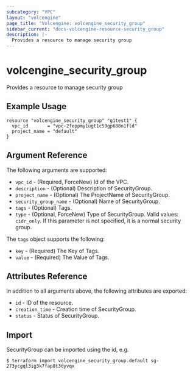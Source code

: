 ```yaml
---
subcategory: "VPC"
layout: "volcengine"
page_title: "Volcengine: volcengine_security_group"
sidebar_current: "docs-volcengine-resource-security_group"
description: |-
  Provides a resource to manage security group
---
```

# volcengine_security_group
Provides a resource to manage security group
## Example Usage
```hcl
resource "volcengine_security_group" "g1test1" {
  vpc_id       = "vpc-2feppmy1ugt1c59gp688n1fld"
  project_name = "default"
}
```
## Argument Reference
The following arguments are supported:
* `vpc_id` - (Required, ForceNew) Id of the VPC.
* `description` - (Optional) Description of SecurityGroup.
* `project_name` - (Optional) The ProjectName of SecurityGroup.
* `security_group_name` - (Optional) Name of SecurityGroup.
* `tags` - (Optional) Tags.
* `type` - (Optional, ForceNew) Type of SecurityGroup. Valid values: `cidr_only`. If this parameter is not specified, it is a normal security group.

The `tags` object supports the following:

* `key` - (Required) The Key of Tags.
* `value` - (Required) The Value of Tags.

## Attributes Reference
In addition to all arguments above, the following attributes are exported:
* `id` - ID of the resource.
* `creation_time` - Creation time of SecurityGroup.
* `status` - Status of SecurityGroup.


## Import
SecurityGroup can be imported using the id, e.g.
```
$ terraform import volcengine_security_group.default sg-273ycgql3ig3k7fap8t3dyvqx
```

